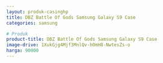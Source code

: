 ```yaml
---
layout: produk-casinghp
title: DBZ Battle Of Gods Samsung Galaxy S9 Case
categories: samsung

# Produk
product-title: DBZ Battle Of Gods Samsung Galaxy S9 Case
image-drive: 1XukGjg4Mjf3MnlQv-h0mH8-NwtesZs-o
harga: 90000
---
```

